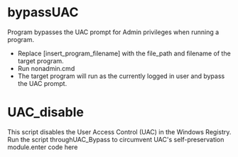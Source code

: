 # bypassUAC

Program bypasses the UAC prompt for Admin privileges when running a program.

-   Replace [insert_program_filename] with the file_path and filename of the target program.
-   Run nonadmin.cmd
-   The target program will run as the currently logged in user and bypass the UAC prompt.

# UAC_disable

This script disables the User Access Control (UAC) in the Windows Registry. Run the script throughUAC_Bypass to circumvent UAC's self-preservation module.enter code here
